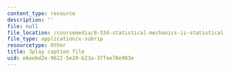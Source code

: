 ```yaml
---
content_type: resource
description: ''
file: null
file_location: /coursemedia/8-334-statistical-mechanics-ii-statistical-physics-of-fields-spring-2014/e6eebd2e96225e20b23a37fae78e983e_PGnLAx8e4Gk.vtt
file_type: application/x-subrip
resourcetype: Other
title: 3play caption file
uid: e6eebd2e-9622-5e20-b23a-37fae78e983e
---
```

